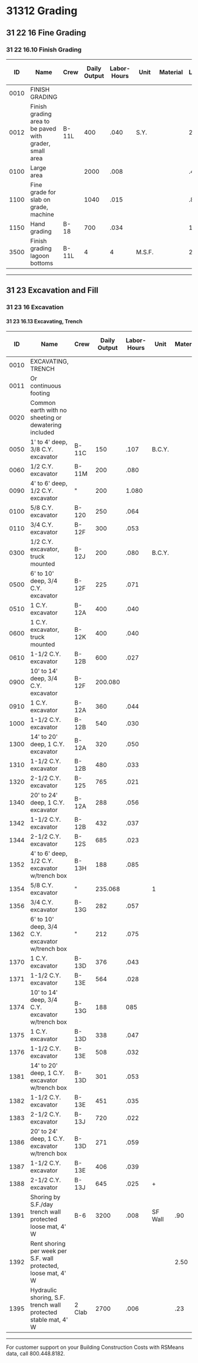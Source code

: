 # 31312 Grading

## 31 22 16 Fine Grading

### 31 22 16.10 Finish Grading

| ID   | Name                                      | Crew   | Daily Output | Labor-Hours | Unit   | Material | Labor | Equipment | Total | Total Incl O&P |
|------|-------------------------------------------|--------|--------------|-------------|--------|----------|-------|-----------|-------|----------------|
| 0010 | FINISH GRADING                            |        |              |             |        |          |       |           |       |                |
| 0012 | Finish grading area to be paved with grader, small area | B-11L  | 400          | .040        | S.Y.   |          | 2.12  | 1.93      | 4.05  | 5.30           |
| 0100 | Large area                                |        | 2000         | .008        |        |          | .42   | .39       | .81   | 1.05           |
| 1100 | Fine grade for slab on grade, machine     |        | 1040         | .015        |        |          | .82   | .74       | 1.56  | 2.02           |
| 1150 | Hand grading                              | B-18   | 700          | .034        |        |          | 1.59  | .20       | 1.79  | 2.58           |
| 3500 | Finish grading lagoon bottoms             | B-11L  | 4            | 4           | M.S.F. |          | 212   | 193       | 405   | 525            |

---

## 31 23 Excavation and Fill

### 31 23 16 Excavation

#### 31 23 16.13 Excavating, Trench

| ID    | Name                                                                 | Crew   | Daily Output | Labor-Hours | Unit   | Material | Labor | Equipment | Total | Total Incl O&P |
|-------|----------------------------------------------------------------------|--------|--------------|-------------|--------|----------|-------|-----------|-------|----------------|
| 0010  | EXCAVATING, TRENCH                                                   |        |              |             |        |          |       |           |       |                |
| 0011  | Or continuous footing                                                 |        |              |             |        |          |       |           |       |                |
| 0020  | Common earth with no sheeting or dewatering included                  |        |              |             |        |          |       |           |       |                |
| 0050  | 1' to 4' deep, 3/8 C.Y. excavator                                    | B-11C  | 150          | .107        | B.C.Y. |          | 5.65  | 2.19      | 7.84  | 10.80          |
| 0060  | 1/2 C.Y. excavator                                                   | B-11M  | 200          | .080        |        |          | 4.24  | 2.01      | 6.25  | 8.50           |
| 0090  | 4' to 6' deep, 1/2 C.Y. excavator                                    | "      | 200          | 1.080       |        |          | 4.24  | 2.01      | 6.25  | 8.50           |
| 0100  | 5/8 C.Y. excavator                                                   | B-120  | 250          | .064        |        |          | 3.49  | 2.92      | 6.41  | 8.40           |
| 0110  | 3/4 C.Y. excavator                                                   | B-12F  | 300          | .053        |        |          | 2.91  | 2.91      | 5.82  | 7.55           |
| 0300  | 1/2 C.Y. excavator, truck mounted                                    | B-12J  | 200          | .080        | B.C.Y. |          | 4.36  | 4.29      | 8.65  | 11.20          |
| 0500  | 6' to 10' deep, 3/4 C.Y. excavator                                   | B-12F  | 225          | .071        |        |          | 3.88  | 3.88      | 7.76  | 10             |
| 0510  | 1 C.Y. excavator                                                     | B-12A  | 400          | .040        |        |          | 2.18  | 2.28      | 4.46  | 5.75           |
| 0600  | 1 C.Y. excavator, truck mounted                                      | B-12K  | 400          | .040        |        |          | 2.18  | 3.72      | 5.90  | 7.35           |
| 0610  | 1-1/2 C.Y. excavator                                                 | B-12B  | 600          | .027        |        |          | 1.45  | 1.65      | 3.10  | 3.97           |
| 0900  | 10' to 14' deep, 3/4 C.Y. excavator                                  | B-12F  | 200.080      |             |        |          | 4.36  | 4.37      | 8.73  | 11.30          |
| 0910  | 1 C.Y. excavator                                                     | B-12A  | 360          | .044        |        |          | 2.42  | 2.53      | 4.95  | 6.40           |
| 1000  | 1-1/2 C.Y. excavator                                                 | B-12B  | 540          | .030        |        |          | 1.61  | 1.83      | 3.44  | 4.41           |
| 1300  | 14' to 20' deep, 1 C.Y. excavator                                    | B-12A  | 320          | .050        |        |          | 2.73  | 2.85      | 5.58  | 7.20           |
| 1310  | 1-1/2 C.Y. excavator                                                 | B-12B  | 480          | .033        |        |          | 1.82  | 2.06      | 3.88  | 4.97           |
| 1320  | 2-1/2 C.Y. excavator                                                 | B-125  | 765          | .021        |        |          | 1.14  | 1.75      | 2.89  | 3.63           |
| 1340  | 20' to 24' deep, 1 C.Y. excavator                                    | B-12A  | 288          | .056        |        |          | 3.03  | 3.17      | 6.20  | 8              |
| 1342  | 1-1/2 C.Y. excavator                                                 | B-12B  | 432          | .037        |        |          | 2.02  | 2.29      | 4.31  | 5.50           |
| 1344  | 2-1/2 C.Y. excavator                                                 | B-12S  | 685          | .023        |        |          | 1.27  | 1.96      | 3.23  | 4.05           |
| 1352  | 4' to 6' deep, 1/2 C.Y. excavator w/trench box                       | B-13H  | 188          | .085        |        |          | 4.64  | 5.20      | 9.84  | 12.65          |
| 1354  | 5/8 C.Y. excavator                                                   | "      | 235.068      |             | 1      |          | 3.71  | 4.17      | 7.88  | 10.10          |
| 1356  | 3/4 C.Y. excavator                                                   | B-13G  | 282          | .057        |        |          | 3.09  | 3.54      | 6.63  | 8.50           |
| 1362  | 6' to 10' deep, 3/4 C.Y. excavator w/trench box                      | "      | 212          | .075        |        |          | 4.11  | 4.70      | 8.81  | 11.30          |
| 1370  | 1 C.Y. excavator                                                     | B-13D  | 376          | .043        |        |          | 2.32  | 2.75      | 5.07  | 6.50           |
| 1371  | 1-1/2 C.Y. excavator                                                 | B-13E  | 564          | .028        |        |          | 1.55  | 1.97      | 3.52  | 4.47           |
| 1374  | 10' to 14' deep, 3/4 C.Y. excavator w/trench box                     | B-13G  | 188          | 085         |        |          | 4.64  | 5.30      | 9.94  | 12.75          |
| 1375  | 1 C.Y. excavator                                                     | B-13D  | 338          | .047        |        |          | 2.58  | 3.06      | 5.64  | 7.20           |
| 1376  | 1-1/2 C.Y. excavator                                                 | B-13E  | 508          | .032        |        |          | 1.72  | 2.19      | 3.91  | 4.97           |
| 1381  | 14' to 20' deep, 1 C.Y. excavator w/trench box                       | B-13D  | 301          | .053        |        |          | 2.90  | 3.44      | 6.34  | 8.10           |
| 1382  | 1-1/2 C.Y. excavator                                                 | B-13E  | 451          | .035        |        |          | 1.93  | 2.47      | 4.40  | 5.60           |
| 1383  | 2-1/2 C.Y. excavator                                                 | B-13J  | 720          | .022        |        |          | 1.21  | 2.03      | 3.24  | 4.04           |
| 1386  | 20' to 24' deep, 1 C.Y. excavator w/trench box                       | B-13D  | 271          | .059        |        |          | 3.22  | 3.82      | 7.04  | 9              |
| 1387  | 1-1/2 C.Y. excavator                                                 | B-13E  | 406          | .039        |        |          | 2.15  | 2.74      | 4.89  | 6.20           |
| 1388  | 2-1/2 C.Y. excavator                                                 | B-13J  | 645          | .025        | +      |          | 1.35  | 2.27      | 3.62  | 4.51           |
| 1391  | Shoring by S.F./day trench wall protected loose mat, 4' W            | B-6    | 3200         | .008        | SF Wall| .90      | .37   | .10       | 1.37  | 1.65           |
| 1392  | Rent shoring per week per S.F. wall protected, loose mat, 4' W       |        |              |             |        | 2.50     |       |           | 2.50  | 2.75           |
| 1395  | Hydraulic shoring, S.F. trench wall protected stable mat, 4' W       | 2 Clab | 2700         | .006        |        | .23      | .27   |           | .50   | .66            |

---

For customer support on your Building Construction Costs with RSMeans data, call 800.448.8182.